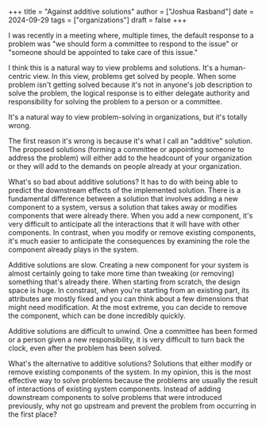 +++
title = "Against additive solutions"
author = ["Joshua Rasband"]
date = 2024-09-29
tags = ["organizations"]
draft = false
+++

I was recently in a meeting where, multiple times, the default response to a
problem was "we should form a committee to respond to the issue" or "someone
should be appointed to take care of this issue."

I think this is a natural way to view problems and solutions. It's a
human-centric view. In this view, problems get solved by people. When some
problem isn't getting solved because it's not in anyone's job description to
solve the problem, the logical response is to either delegate authority and
responsibility for solving the problem to a person or a committee.

It's a natural way to view problem-solving in organizations, but it's totally
wrong.

The first reason it's wrong is because it's what I call an "additive" solution.
The proposed solutions (forming a committee or appointing someone to address the
problem) will either add to the headcount of your organization or they will add
to the demands on people already at your organization.

What's so bad about additive solutions? It has to do with being able to predict
the downstream effects of the implemented solution. There is a fundamental
difference between a solution that involves adding a new component to a system,
versus a solution that takes away or modifies components that were already
there. When you add a new component, it's very difficult to anticipate all the
interactions that it will have with other components. In contrast, when you
modify or remove existing components, it's much easier to anticipate the
consequences by examining the role the component already plays in the system.

Additive solutions are slow. Creating a new component for your system is almost
certainly going to take more time than tweaking (or removing) something that's
already there. When starting from scratch, the design space is huge. In
constrast, when you're starting from an existing part, its attributes are mostly
fixed and you can think about a few dimensions that might need modification. At
the most extreme, you can decide to remove the component, which can be done
incredibly quickly.

Additive solutions are difficult to unwind. One a committee has been formed or a
person given a new responsibility, it is very difficult to turn back the clock,
even after the problem has been solved.

What's the alternative to additive solutions? Solutions that either modify or
remove existing components of the system. In my opinion, this is the most
effective way to solve problems because the problems are usually the result of
interactions of existing system components. Instead of adding downstream
components to solve problems that were introduced previously, why not go
upstream and prevent the problem from occurring in the first place?
